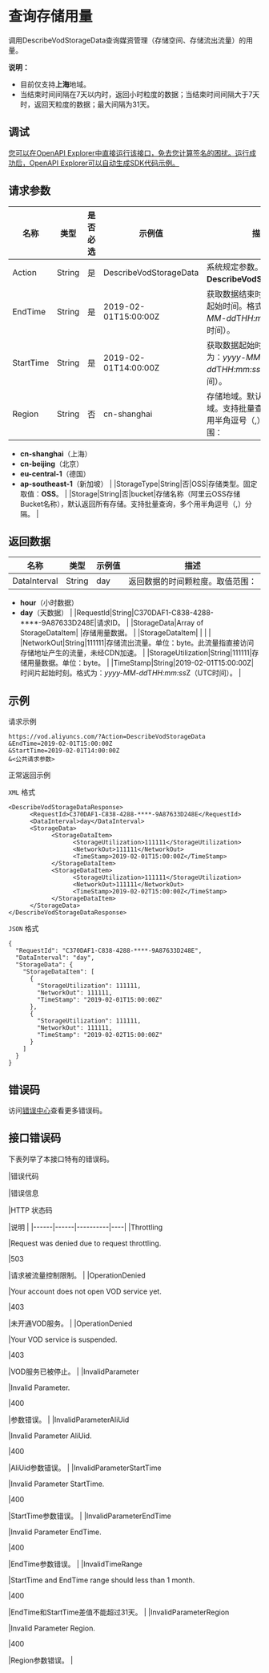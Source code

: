# 查询存储用量

调用DescribeVodStorageData查询媒资管理（存储空间、存储流出流量）的用量。

**说明：**

-   目前仅支持**上海**地域。
-   当结束时间间隔在7天以内时，返回小时粒度的数据；当结束时间间隔大于7天时，返回天粒度的数据；最大间隔为31天。

## 调试

[您可以在OpenAPI Explorer中直接运行该接口，免去您计算签名的困扰。运行成功后，OpenAPI Explorer可以自动生成SDK代码示例。](https://api.aliyun.com/#product=vod&api=DescribeVodStorageData&type=RPC&version=2017-03-21)

## 请求参数

|名称|类型|是否必选|示例值|描述|
|--|--|----|---|--|
|Action|String|是|DescribeVodStorageData|系统规定参数。取值：**DescribeVodStorageData**。 |
|EndTime|String|是|2019-02-01T15:00:00Z|获取数据结束时间点，需晚于起始时间。格式为：*yyyy-MM-dd*T*HH:mm:ss*Z（UTC时间）。 |
|StartTime|String|是|2019-02-01T14:00:00Z|获取数据起始时间点。格式为：*yyyy-MM-dd*T*HH:mm:ss*Z（UTC时间）。 |
|Region|String|否|cn-shanghai|存储地域。默认返回所有地域。支持批量查询，多个区域用半角逗号（,）分隔。取值范围：

 -   **cn-shanghai**（上海）
-   **cn-beijing**（北京）
-   **eu-central-1**（德国）
-   **ap-southeast-1**（新加坡） |
|StorageType|String|否|OSS|存储类型。固定取值：**OSS**。 |
|Storage|String|否|bucket|存储名称（阿里云OSS存储Bucket名称），默认返回所有存储。支持批量查询，多个用半角逗号（,）分隔。 |

## 返回数据

|名称|类型|示例值|描述|
|--|--|---|--|
|DataInterval|String|day|返回数据的时间颗粒度。取值范围：

 -   **hour**（小时数据）
-   **day**（天数据） |
|RequestId|String|C370DAF1-C838-4288-\*\*\*\*-9A87633D248E|请求ID。 |
|StorageData|Array of StorageDataItem| |存储用量数据。 |
|StorageDataItem| | | |
|NetworkOut|String|111111|存储流出流量。单位：byte。此流量指直接访问存储地址产生的流量，未经CDN加速。 |
|StorageUtilization|String|111111|存储用量数据。单位：byte。 |
|TimeStamp|String|2019-02-01T15:00:00Z|时间片起始时刻。格式为：*yyyy-MM-dd*T*HH:mm:ss*Z（UTC时间）。 |

## 示例

请求示例

```
https://vod.aliyuncs.com/?Action=DescribeVodStorageData
&EndTime=2019-02-01T15:00:00Z
&StartTime=2019-02-01T14:00:00Z
&<公共请求参数>
```

正常返回示例

`XML` 格式

```
<DescribeVodStorageDataResponse>
	  <RequestId>C370DAF1-C838-4288-****-9A87633D248E</RequestId>
	  <DataInterval>day</DataInterval>
	  <StorageData>
		    <StorageDataItem>
			      <StorageUtilization>111111</StorageUtilization>
			      <NetworkOut>111111</NetworkOut>
			      <TimeStamp>2019-02-01T15:00:00Z</TimeStamp>
		    </StorageDataItem>
		    <StorageDataItem>
			      <StorageUtilization>111111</StorageUtilization>
			      <NetworkOut>111111</NetworkOut>
			      <TimeStamp>2019-02-02T15:00:00Z</TimeStamp>
		    </StorageDataItem>
	  </StorageData>
</DescribeVodStorageDataResponse>
```

`JSON` 格式

```
{
  "RequestId": "C370DAF1-C838-4288-****-9A87633D248E",
  "DataInterval": "day",
  "StorageData": {
    "StorageDataItem": [
      {
        "StorageUtilization": 111111,
        "NetworkOut": 111111,
        "TimeStamp": "2019-02-01T15:00:00Z"
      },
      {
        "StorageUtilization": 111111,
        "NetworkOut": 111111,
        "TimeStamp": "2019-02-02T15:00:00Z"
      }
    ]
  }
}
```

## 错误码

访问[错误中心](https://error-center.alibabacloud.com/status/product/vod)查看更多错误码。

## 接口错误码

下表列举了本接口特有的错误码。

|错误代码

|错误信息

|HTTP 状态码

|说明 |
|------|------|----------|----|
|Throttling

|Request was denied due to request throttling.

|503

|请求被流量控制限制。 |
|OperationDenied

|Your account does not open VOD service yet.

|403

|未开通VOD服务。 |
|OperationDenied

|Your VOD service is suspended.

|403

|VOD服务已被停止。 |
|InvalidParameter

|Invalid Parameter.

|400

|参数错误。 |
|InvalidParameterAliUid

|Invalid Parameter AliUid.

|400

|AliUid参数错误。 |
|InvalidParameterStartTime

|Invalid Parameter StartTime.

|400

|StartTime参数错误。 |
|InvalidParameterEndTime

|Invalid Parameter EndTime.

|400

|EndTime参数错误。 |
|InvalidTimeRange

|StartTime and EndTime range should less than 1 month.

|400

|EndTime和StartTime差值不能超过31天。 |
|InvalidParameterRegion

|Invalid Parameter Region.

|400

|Region参数错误。 |

